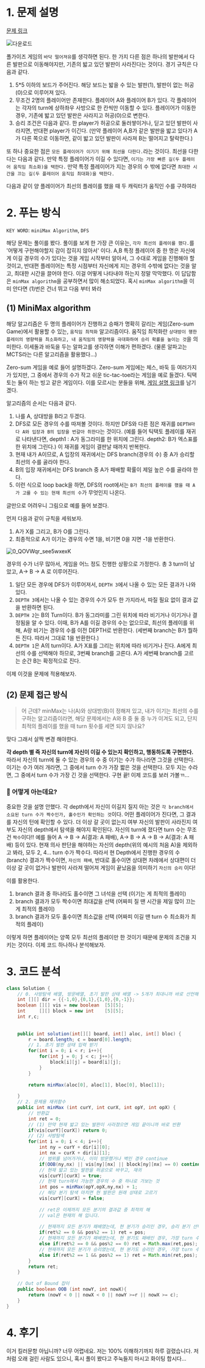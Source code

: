 # 1. 문제 설명 

[문제 링크](https://school.programmers.co.kr/learn/courses/30/lessons/92345)

![다운로드](../../../../Documents/GitHub/dalcheonroadhead-github-blog/dalcheonroadhead.github.io/images/프로그래머스_사라지는발판/다운로드.jpeg)

폴가이즈 게임의 `바닥 떨어져유`를 생각하면 된다. 
한 가지 다른 점은 하나의 발판에서 다른 발판으로 이동해야지만, 기존의 밟고 있던 발판이 사라진다는 것이다. 
경기 규칙은 다음과 같다. 

1. 5*5 이하의 보드가 주어진다. 해당 보드는 밟을 수 있는 발판(1), 발판이 없는 허공(0)으로 이루어져 있다.
2. 무조건 2명의 플레이어만 존재한다. 플레이어 A와 플레이어 B가 있다.
   각 플레이어는 각자의 turn에 상하좌우 사방으로 한 칸씩만 이동할 수 있다. 
   플레이어가 이동한 경우, 기존에 밟고 있던 발판은 사라지고 허공(0)으로 변한다. 
3. 승리 조건은 다음과 같다. 
   한 player가 허공으로 둘러쌓이거나, 딛고 있던 발판이 사라지면, 반대편 player가 이긴다. 
   (만약 플레이어 A,B가 같은 발판을 밟고 있다가 A가 다른 쪽으로 이동하면, 같이 밟고 있던 발판이 사라져 B는 떨어지고 탈락한다.)

또 하나 중요한 점은 `모든 플레이어가 이기기 위해 최선을 다한다.`라는 것이다. 최선을 다한다는 다음과 같다. 
만약 특정 플레이어가 이길 수 있다면, `이기는 가장 빠른 길(두 플레이어 움직임 최소화)을 택한다.` 
만약 특정 플레이어가 지는 경우의 수 밖에 없다면 `최대한 시간을 끄는 길(두 플레이어 움직임 최대화)을 택한다.`

 다음과 같이 양 플레이어가 최선의 플레이를 했을 때 두 캐릭터가 움직인 수를 구하여라 

# 2. 푸는 방식

`KEY WORD`: `miniMax Algorithm`, `DFS`

해당 문제는 풀이를 봤다. 풀이를 보게 한 가장 큰 이유는, `각자 최선의 플레이를 했다.`를 '어떻게 구현해야할지 감이 잡히지 않아서' 이다. 
A,B 특정 플레이어 중 한 명은 자신에게 이길 경우의 수가 있다는 것을 게임 시작부터 알아서, 그 수대로 게임을 진행해야 할 것이고, 반대편 플레이어는 특정 시점부터 자신에게 지는 경우의 수밖에 없다는 것을 알고, 최대한 시간을 끌어야 한다. 이걸 어떻게 나타내야 하는지 정말 막막했다. 이 답답함은 `minMax algorithm`을 공부하면서 많이 해소되었다. 혹시 `minMax algorithm`을 이미 안다면 (1)번은 건너 뛰고 다음 부터 봐라

## (1) MiniMax algorithm 

해당 알고리즘은 두 명의 플레이어가 진행하고 승패가 명확히 갈리는 게임(Zero-sum Game)에서 활용할 수 있는, `움직임 최적화` 알고리즘이다. 
 움직임 최적화란 `상대방이 행한 플레이의 영향력을 최소화하고, 내 움직임의 영향력을 극대화하여 승리 확률을 높이는 것`을 의미한다. 이세돌과 바둑을 두는 알파고를 생각하면 이해가 편하겠다. (물론 알파고는 MCTS라는 다른 알고리즘을 활용했다...)

Zero-sum 게임을 예로 들어 설명하겠다. Zero-sum 게임에는 체스, 바둑 등 여러가지가 있지만, 그 중에서 경우의 수가 작고 쉬운 tic-tac-toe라는 게임을 예로 들겠다. 틱택토는 둘이 하는 빙고 같은 게임이다. 이를 모르시는 분들을 위해, [게임 설명 링크](https://namu.wiki/w/%ED%8B%B1%ED%83%9D%ED%86%A0#s-3)를 남기겠다. 

알고리즘의 순서는 다음과 같다.

1. 나를 A, 상대방을 B라고 두겠다. 
2. DFS로 모든 경우의 수를 따져볼 것이다. 하지만 DFS와 다른 점은 재귀를 `DEPTH마다 A와 입장과 B의 입장을 번갈아 취한다`는 것이다. 
   (예를 들어 틱택토 플레이를 재귀로 나타낸다면, 
   depth1 : A가 동그라미를 한 위치에 그린다. 
   depth2: B가 엑스표를 한 위치에 그린다.) 이 재귀를 게임이 결판날 때까지 반복한다. 
3. 현재 내가 A이므로, A 입장의 재귀에서는 DFS branch(경우의 수) 중 A가 승리할 최선의 수를 골라야 한다. 
4. B의 입장 재귀에서는 DFS branch 중 A가 패배할 확률이 제일 높은 수를 골라야 한다. 
5. 이런 식으로 loop back을 하면, DFS의 root에서는 `B가 최선의 플레이를 했을 때 A가 고를 수 있는 현재 최선의 수`가 무엇인지 나온다.

글만으로 어려우니 그림으로 예를 들어 보겠다. 

 먼저 다음과 같이 규칙을 세워보자. 

1. A가 X를 그리고, B가 O를 그린다.
2. 최종적으로 A가 이기는 경우의 수면 1을, 비기면 0을 지면 -1을 반환한다.

![0_QOVWqr_see5wxexK](../../../../Documents/GitHub/dalcheonroadhead-github-blog/dalcheonroadhead.github.io/images/프로그래머스_사라지는발판/0_QOVWqr_see5wxexK.webp)

경우의 수가 너무 많아서, 게임을 어느 정도 진행한 상황으로 가정한다. 총 3 turn이 남았고, A-> B -> A 로 이루어진다. 

1. 일단 모든 경우에 DFS가 이루어져서, `DEPTH 3`에서 나올 수 있는 모든 결과가 나와있다.
2. `DEPTH 3`에서는 나올 수 있는 경우의 수가 모두 한 가지라서, 따질 필요 없이 결과 값을 반환하면 된다. 
3. `DEPTH 2`는 B의 Turn이다. B가 동그라미를 그린 위치에 따라 비기거나 이기거나 결정됨을 알 수 있다. 
   이때, B가 A를 이길 경우의 수는 없으므로, 최선의 플레이를 위해, A랑 비기는 경우의 수를 이전 DEPTH로 반환한다.
   (세번째 branch는 B가 뭘하든 진다. 따라서 그대로 1을 반환한다.)
4. `DEPTH 1`은 A의 turn이다. A가 X표를 그리는 위치에 따라 비기거나 진다. A에게 최선의 수를 선택해야 하므로, 3번째 branch를 고른다. A가 세번째 branch를 고르는 순간 B는 확정적으로 진다. 

이제 이것을 문제에 적용해보자.

## (2) 문제 접근 방식

> 어 근데? minMax는 나(A)와 상대방(B)이 정해져 있고, 내가 이기는 최선의 수를 구하는 알고리즘이라면,  해당 문제에서는 A와 B 중 둘 중 누가 이겨도 되고, 단지 최적의 플레이를 했을 때 turn 횟수를 세면 되지 않나요?

맞다 그래서 살짝 변경 해야한다.

**각 depth 별 즉 자신의 turn에 자신이 이길 수 있는지 확인하고, 행동하도록 구현한다.**
따라서 자신의 turn에 둘 수 있는 경우의 수 중 이기는 수가 하나라면 그것을 선택한다. 
이기는 수가 여러 개라면, 그 중에서 turn 수가 가장 짧은 것을 선택한다.
모두 지는 수라면, 그 중에서 turn 수가 가장 긴 것을 선택한다. 
구현 끝! 이제 코드를 보러 가볼ㄲ...

### 🤔 어떻게 아는데요? 

중요한 것을 설명 안했다. 
각 depth에서 자신이 이길지 질지 아는 것은 `각 branch에서 소요된 turn 수가 짝수인가, 홀수인가 확인하는 것`이다.
어떤 플레이어가 진다면, 그 결과를 자신의 턴에 확인할 수 있다. 더 이상 갈 곳이 없는지 여부 자신의 발판이 사라진지 여부도 자신의 depth에서 탐색을 해야지 확인된다. 자신의 turn에 졌다면 turn 수는 무조건 `짝수`이다!! 
예를 들어 A -> B -> A(결과: A 패배), A-> B -> A -> B -> A(결과: A 패배) 등이 있다. 
현재 의사 판단을 해야하는 자신의 depth(위의 예시의 처음 A)을 제외하고 봐라, 모두 2, 4... turn 수가 짝수다. 
따라서 현 Depth에서 진행한 경우의 수(branch) 결과가 짝수이면, `자신의 패배`, 반대로 홀수이면 상대편 차례에서 상대편이 더 이상 갈 곳이 없거나 발판이 사라져 떨어져 게임이 끝났음을 의미하기 `자신의 승리` 이다! 

이를 활용한다. 

1. branch 결과 중 하나라도 홀수이면 그 녀석을 선택 (이기는 게 최적의 플레이)
2. branch 결과가 모두 짝수이면 최대값을 선택 (어짜피 질 땐 시간을 제일 많이 끄는 게 최적의 플레이)
3. branch 결과가 모두 홀수이면 최소값을 선택 (어짜피 이길 땐 turn 수 최소화가 최적의 플레이)

이렇게 하면 플레이어는 양쪽 모두 최선의 플레이만 한 것이기 때문에 문제의 조건을 지키는 것이다. 이제 코드 하나하나 분석해보자.

# 3. 코드 분석

```java
class Solution {
    // 0. 사방탐색 배열, 방문배열, 초기 발판 상태 배열 -> 5개가 최대니까 바로 선언해줬습니다. + 행과 열 
    int [][] dir = {{-1,0},{0,1},{1,0},{0,-1}};
    boolean [][] vis = new boolean  [5][5];
    int     [][] block = new int    [5][5];
    int r,c;
    
    
    public int solution(int[][] board, int[] aloc, int[] bloc) {
        r = board.length; c = board[0].length;
        // 1. 초기 발판 상태 입력 받기
        for(int i = 0; i < r; i++){
            for(int j = 0; j < c; j++){
                block[i][j] = board[i][j];
            }
        }
        
        return minMax(aloc[0], aloc[1], bloc[0], bloc[1]);
        
    }
    // 2. 문제용 재귀함수
    public int minMax (int curY, int curX, int opY, int opX) {
        // 반환값
        int ret = 0;
        // (1) 만약 현재 밟고 있는 발판이 사라졌으면 게임 끝이니까 바로 반환
        if(vis[curY][curX]) return 0; 
        // (2) 사방탐색
        for(int i = 0; i < 4; i++){
            int ny = curY + dir[i][0];
            int nx = curX + dir[i][1];
            // 범위를 넘어가거나, 이미 방문했거나 벽인 경우 continue
            if(OOB(ny,nx) || vis[ny][nx] || block[ny][nx] == 0) continue; 
            // 현재 밟고 있는 발판을 허공으로 바꾸고, 재귀
            vis[curY][curX] = true; 
            // 현재 turn에서 가능한 경우의 수 중 하나로 가보는 것 
            int pos = minMax(opY,opX,ny,nx) + 1; 
            // 해당 분기 탐색 마치면 현 발판은 원래 상태로 고르기
            vis[curY][curX] = false; 
            
            // ret은 이제까지 모든 분기의 결과값 중 최적의 해
            // val은 현재의 해 입니다.
            
            // 현재까지 모든 분기가 패배였는데, 현 분기가 승리인 경우, 승리 분기 선택
            if(ret%2 == 0 && pos%2 == 1) ret = pos;
            // 현재까지 모든 분기가 패배였는데, 현 분기도 패배인 경우, 가장 turn 수 긴 거 선택
            else if(ret%2 == 0 && pos%2 == 0) ret = Math.max(ret,pos);
            // 현재까지 모든 분기가 승리였는데, 현 분기도 승리인 경우, 가장 turn 수 짧은 것 선택
            else if(ret%2 == 1 && pos%2 == 1) ret = Math.min(ret,pos); 
        }
        return ret; 
    }
    
    // Out of Bound 잡이
    public boolean OOB (int nowY, int nowX){
        return (nowY < 0 || nowX < 0 || nowY >=r || nowX >= c);
    }
}
```

# 4. 후기

이거 킬러문항 아닙니까? 너무 어렵네요. 
저는 100% 이해하기까지 하루 걸렸습니다. 저처럼 오래 걸린 사람도 있으니, 혹시 풀이 봤다고 주눅들지 마시고 화이팅 합시다... 

